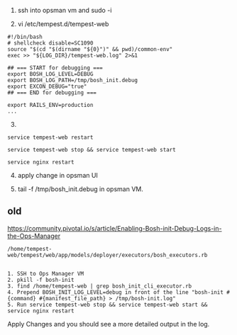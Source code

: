 1. ssh into opsman vm and sudo -i

2. vi /etc/tempest.d/tempest-web

```
#!/bin/bash
# shellcheck disable=SC1090
source "$(cd "$(dirname "${0}")" && pwd)/common-env"
exec >> "${LOG_DIR}/tempest-web.log" 2>&1

## === START for debugging ===
export BOSH_LOG_LEVEL=DEBUG
export BOSH_LOG_PATH=/tmp/bosh_init.debug
export EXCON_DEBUG="true"
## === END for debugging ===

export RAILS_ENV=production
...
```
3. 
```
service tempest-web restart

service tempest-web stop && service tempest-web start 

service nginx restart
```

4. apply change in opsman UI 

5. tail -f /tmp/bosh_init.debug in opsman VM.


## old

https://community.pivotal.io/s/article/Enabling-Bosh-init-Debug-Logs-in-the-Ops-Manager

```
/home/tempest-web/tempest/web/app/models/deployer/executors/bosh_executors.rb


1. SSH to Ops Manager VM
2. pkill -f bosh-init
3. find /home/tempest-web | grep bosh_init_cli_executor.rb
4. Prepend BOSH_INIT_LOG_LEVEL=debug in front of the line "bosh-init #{command} #{manifest_file_path} > /tmp/bosh-init.log"
5. Run service tempest-web stop && service tempest-web start && service nginx restart
```
Apply Changes and you should see a more detailed output in the log. 

  



